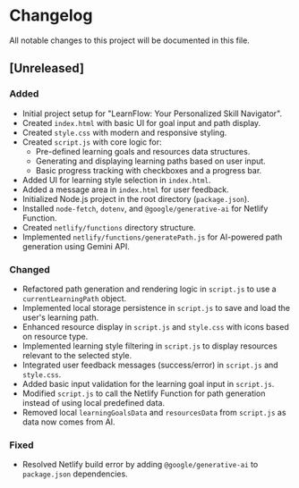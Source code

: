 # Changelog

All notable changes to this project will be documented in this file.

## [Unreleased]

### Added
- Initial project setup for "LearnFlow: Your Personalized Skill Navigator".
- Created `index.html` with basic UI for goal input and path display.
- Created `style.css` with modern and responsive styling.
- Created `script.js` with core logic for:
    - Pre-defined learning goals and resources data structures.
    - Generating and displaying learning paths based on user input.
    - Basic progress tracking with checkboxes and a progress bar.
- Added UI for learning style selection in `index.html`.
- Added a message area in `index.html` for user feedback.
- Initialized Node.js project in the root directory (`package.json`).
- Installed `node-fetch`, `dotenv`, and `@google/generative-ai` for Netlify Function.
- Created `netlify/functions` directory structure.
- Implemented `netlify/functions/generatePath.js` for AI-powered path generation using Gemini API.

### Changed
- Refactored path generation and rendering logic in `script.js` to use a `currentLearningPath` object.
- Implemented local storage persistence in `script.js` to save and load the user's learning path.
- Enhanced resource display in `script.js` and `style.css` with icons based on resource type.
- Implemented learning style filtering in `script.js` to display resources relevant to the selected style.
- Integrated user feedback messages (success/error) in `script.js` and `style.css`.
- Added basic input validation for the learning goal input in `script.js`.
- Modified `script.js` to call the Netlify Function for path generation instead of using local predefined data.
- Removed local `learningGoalsData` and `resourcesData` from `script.js` as data now comes from AI.

### Fixed
- Resolved Netlify build error by adding `@google/generative-ai` to `package.json` dependencies.
